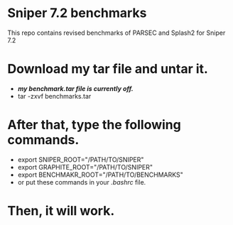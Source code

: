 # Sniper 7.2 benchmarks
This repo contains revised benchmarks of PARSEC and Splash2 for Sniper 7.2

# Download my tar file and untar it.
- ***my benchmark.tar file is currently off.***
- tar -zxvf benchmarks.tar

# After that, type the following commands.
- export SNIPER_ROOT="/PATH/TO/SNIPER"
- export GRAPHITE_ROOT="/PATH/TO/SNIPER"
- export BENCHMAKR_ROOT="/PATH/TO/BENCHMARKS"
- or put these commands in your *.bashrc* file.

# Then, it will work.
